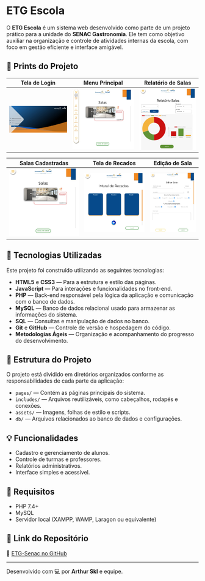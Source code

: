 # ETG Escola

O **ETG Escola** é um sistema web desenvolvido como parte de um projeto prático para a unidade do **SENAC Gastronomia**. Ele tem como objetivo auxiliar na organização e controle de atividades internas da escola, com foco em gestão eficiente e interface amigável.


## 📸 Prints do Projeto

| Tela de Login | Menu Principal | Relatório de Salas |
|:-------------:|:--------------:|:------------------:|
| ![Login](prints/login.jpg) | ![Menu](prints/menu.jpg) | ![Relatório](prints/relatorio.jpg) |

| Salas Cadastradas | Tela de Recados | Edição de Sala |
|:-----------------:|:---------------:|:--------------:|
| ![Salas](prints/salas.jpg) | ![Recados](prints/tela-de-recados.jpg) | ![Editar Sala](prints/editar-sala.jpg) |


## 🚀 Tecnologias Utilizadas

Este projeto foi construído utilizando as seguintes tecnologias:

- **HTML5** e **CSS3** — Para a estrutura e estilo das páginas.
- **JavaScript** — Para interações e funcionalidades no front-end.
- **PHP** — Back-end responsável pela lógica da aplicação e comunicação com o banco de dados.
- **MySQL** — Banco de dados relacional usado para armazenar as informações do sistema.
- **SQL** — Consultas e manipulação de dados no banco.
- **Git** e **GitHub** — Controle de versão e hospedagem do código.
- **Metodologias Ágeis** — Organização e acompanhamento do progresso do desenvolvimento.

## 📁 Estrutura do Projeto

O projeto está dividido em diretórios organizados conforme as responsabilidades de cada parte da aplicação:

- `pages/` — Contém as páginas principais do sistema.
- `includes/` — Arquivos reutilizáveis, como cabeçalhos, rodapés e conexões.
- `assets/` — Imagens, folhas de estilo e scripts.
- `db/` — Arquivos relacionados ao banco de dados e configurações.

## 💡 Funcionalidades

- Cadastro e gerenciamento de alunos.
- Controle de turmas e professores.
- Relatórios administrativos.
- Interface simples e acessível.

## 📌 Requisitos

- PHP 7.4+
- MySQL
- Servidor local (XAMPP, WAMP, Laragon ou equivalente)

## 📎 Link do Repositório

🔗 [ETG-Senac no GitHub](https://github.com/ArthurSkl/ETG-Senac)

---

Desenvolvido com 💻 por **Arthur Skl** e equipe.
